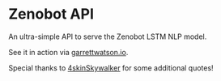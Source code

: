 # Zenobot API

An ultra-simple API to serve the Zenobot LSTM NLP model.

See it in action via [garrettwatson.io](https://garrettwatson.io).

Special thanks to [4skinSkywalker](https://github.com/4skinSkywalker/Database-Quotes-JSON) for some additional quotes!
